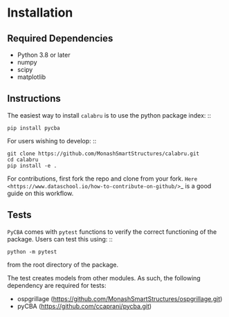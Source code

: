 Installation
============

Required Dependencies
---------------------
- Python 3.8 or later
- numpy
- scipy
- matplotlib

Instructions
------------
The easiest way to install `calabru` is to use the python package index: ::

    pip install pycba

For users wishing to develop: ::

    git clone https://github.com/MonashSmartStructures/calabru.git
    cd calabru
    pip install -e .
    
For contributions, first fork the repo and clone from your fork. `Here <https://www.dataschool.io/how-to-contribute-on-github/>`_ is a good guide on this workflow.

Tests
-----
`PyCBA` comes with ``pytest`` functions to verify the correct functioning of the package. 
Users can test this using: ::

    python -m pytest

from the root directory of the package.

The test creates models from other modules. As such, the following dependency are required for tests:

- ospgrillage (https://github.com/MonashSmartStructures/ospgrillage.git)
- pyCBA (https://github.com/ccaprani/pycba.git)
